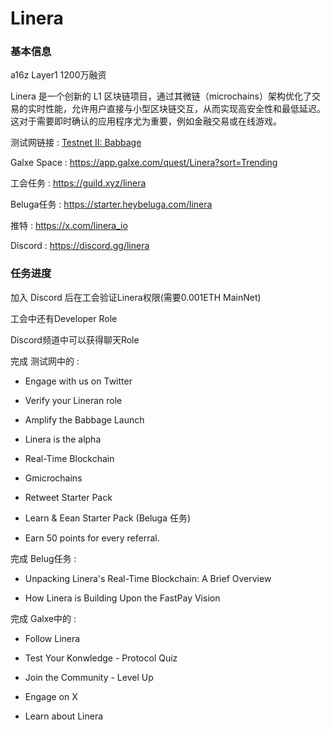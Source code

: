 # Linera

### 基本信息

a16z Layer1 1200万融资

Linera 是一个创新的 L1 区块链项目，通过其微链（microchains）架构优化了交易的实时性能，允许用户直接与小型区块链交互，从而实现高安全性和最低延迟。这对于需要即时确认的应用程序尤为重要，例如金融交易或在线游戏。

测试网链接 : [Testnet II: Babbage](https://drops.linera.io/referrals?ext_id=5oqo4TUSG)

Galxe Space : https://app.galxe.com/quest/Linera?sort=Trending

工会任务 : https://guild.xyz/linera

Beluga任务 : https://starter.heybeluga.com/linera

推特 : https://x.com/linera_io

Discord : https://discord.gg/linera

### 任务进度

加入 Discord 后在工会验证Linera权限(需要0.001ETH MainNet)

工会中还有Developer Role

Discord频道中可以获得聊天Role

完成 测试网中的 :

- Engage with us on Twitter
  
- Verify your Lineran role
  
- Amplify the Babbage Launch
  
- Linera is the alpha
  
- Real-Time Blockchain
  
- Gmicrochains
  
- Retweet Starter Pack
  
- Learn & Eean Starter Pack (Beluga 任务)
  
- Earn 50 points for every referral.
  

完成 Belug任务 :

- Unpacking Linera's Real-Time Blockchain: A Brief Overview
  
- How Linera is Building Upon the FastPay Vision
  

完成 Galxe中的 :

- Follow Linera
  
- Test Your Konwledge - Protocol Quiz
  
- Join the Community - Level Up
  
- Engage on X
  
- Learn about Linera